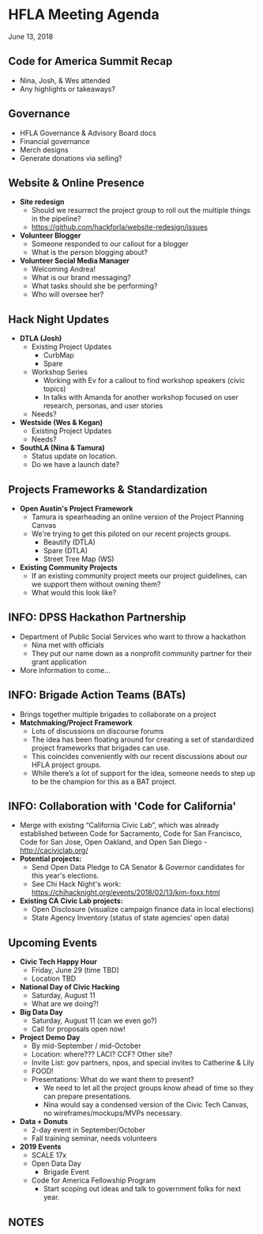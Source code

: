 # HFLA Meeting Agenda
June 13, 2018

## Code for America Summit Recap
  * Nina, Josh, & Wes attended
  * Any highlights or takeaways?

## Governance
  * HFLA Governance & Advisory Board docs
  * Financial governance
  * Merch designs
  * Generate donations via selling?

## Website & Online Presence
  * **Site redesign**
    * Should we resurrect the project group to roll out the multiple things in the pipeline?
    * https://github.com/hackforla/website-redesign/issues
  * **Volunteer Blogger**
    * Someone responded to our callout for a blogger
    * What is the person blogging about?
  * **Volunteer Social Media Manager**
    * Welcoming Andrea!
    * What is our brand messaging?
    * What tasks should she be performing?
    * Who will oversee her?

## Hack Night Updates
  * **DTLA (Josh)**
    * Existing Project Updates
      * CurbMap
      * Spare
    * Workshop Series
      * Working with Ev for a callout to find workshop speakers (civic topics)
      * In talks with Amanda for another workshop focused on user research, personas, and user stories
    * Needs?
  * **Westside (Wes & Kegan)**
    * Existing Project Updates
    * Needs?
  * **SouthLA (Nina & Tamura)**
    * Status update on location.
    * Do we have a launch date?

## Projects Frameworks & Standardization
  * **Open Austin's Project Framework**
    * Tamura is spearheading an online version of the Project Planning Canvas
    * We're trying to get this piloted on our recent projects groups.
      * Beautify (DTLA)
      * Spare (DTLA)
      * Street Tree Map (WS)
  * **Existing Community Projects**
    * If an existing community project meets our project guidelines, can we support them without owning them?
    * What would this look like?

## INFO: DPSS Hackathon Partnership
  * Department of Public Social Services who want to throw a hackathon
    * Nina met with officials
    * They put our name down as a nonprofit community partner for their grant application
  * More information to come...

## INFO: Brigade Action Teams (BATs)
  * Brings together multiple brigades to collaborate on a project
  * **Matchmaking/Project Framework**
    * Lots of discussions on discourse forums
    * The idea has been floating around for creating a set of standardized project frameworks that brigades can use.
    * This coincides conveniently with our recent discussions about our HFLA project groups.
    * While there’s a lot of support for the idea, someone needs to step up to be the champion for this as a BAT project.

## INFO: Collaboration with 'Code for California'
  * Merge with existing “California Civic Lab”, which was already established between Code for Sacramento, Code for San Francisco, Code for San Jose, Open Oakland, and Open San Diego - http://caciviclab.org/
  * **Potential projects:**
    * Send Open Data Pledge to CA Senator & Governor candidates for this year's elections.
    * See Chi Hack Night's work: https://chihacknight.org/events/2018/02/13/kim-foxx.html
  * **Existing CA Civic Lab projects:**
    * Open Disclosure (visualize campaign finance data in local elections)
    * State Agency Inventory (status of state agencies’ open data)

## Upcoming Events
* **Civic Tech Happy Hour**
  * Friday, June 29 (time TBD)
  * Location TBD
* **National Day of Civic Hacking**
  * Saturday, August 11
  * What are we doing?!
* **Big Data Day**
  * Saturday, August 11 (can we even go?)
  * Call for proposals open now!
* **Project Demo Day**
  * By mid-September / mid-October
  * Location: where??? LACI? CCF? Other site?
  * Invite List: gov partners, npos, and special invites to Catherine & Lily
  * FOOD!
  * Presentations: What do we want them to present?
    * We need to let all the project groups know ahead of time so they can prepare presentations.
    * Nina would say a condensed version of the Civic Tech Canvas, no wireframes/mockups/MVPs necessary.  
* **Data + Donuts**
  * 2-day event in September/October
  * Fall training seminar, needs volunteers
* **2019 Events**
  * SCALE 17x
  * Open Data Day
    * Brigade Event
  * Code for America Fellowship Program
    * Start scoping out ideas and talk to government folks for next year.

## NOTES
